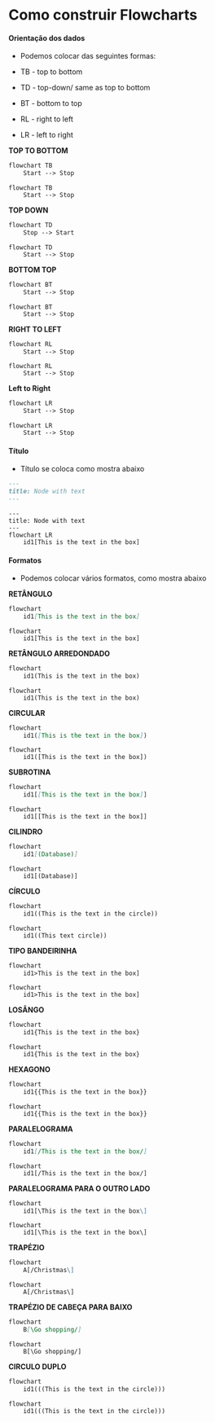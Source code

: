 # Como construir Flowcharts

#### Orientação dos dados

* Podemos colocar das seguintes formas:

* TB - top to bottom
* TD - top-down/ same as top to bottom
* BT - bottom to top
* RL - right to left
* LR - left to right

**TOP TO BOTTOM**

```md
flowchart TB
    Start --> Stop
```

```mermaid
flowchart TB
    Start --> Stop
```

**TOP DOWN**

```md
flowchart TD
    Stop --> Start
```

```mermaid
flowchart TD
    Start --> Stop
```

**BOTTOM TOP**

```md
flowchart BT
    Start --> Stop
```

```mermaid
flowchart BT
    Start --> Stop
```

**RIGHT TO LEFT**

```md
flowchart RL
    Start --> Stop
```

```mermaid
flowchart RL
    Start --> Stop
```

**Left to Right**

```md
flowchart LR
    Start --> Stop
```

```mermaid
flowchart LR
    Start --> Stop
```

#### Título 

* Título se coloca como mostra abaixo

```md
---
title: Node with text
---
```

```mermaid
---
title: Node with text
---
flowchart LR
    id1[This is the text in the box]
```

#### Formatos

* Podemos colocar vários formatos, como mostra abaixo

**RETÂNGULO**

```md
flowchart
    id1[This is the text in the box]
```

```mermaid
flowchart
    id1[This is the text in the box]
```

**RETÂNGULO ARREDONDADO**

```md
flowchart
    id1(This is the text in the box)
```

```mermaid
flowchart
    id1(This is the text in the box)
```

**CIRCULAR**

```md
flowchart
    id1([This is the text in the box])
```

```mermaid
flowchart
    id1([This is the text in the box])
```

**SUBROTINA**

```md
flowchart
    id1[[This is the text in the box]]
```

```mermaid
flowchart
    id1[[This is the text in the box]]
```

**CILINDRO**

```md
flowchart
    id1[(Database)]
```

```mermaid
flowchart
    id1[(Database)]
```

**CÍRCULO**

```md
flowchart
    id1((This is the text in the circle))
```

```mermaid
flowchart
    id1((This text circle))
```

**TIPO BANDEIRINHA**

```md
flowchart
    id1>This is the text in the box]
```

```mermaid
flowchart
    id1>This is the text in the box]
```

**LOSÂNGO**

```md
flowchart
    id1{This is the text in the box}
```

```mermaid
flowchart
    id1{This is the text in the box}
```

**HEXAGONO**

```md
flowchart
    id1{{This is the text in the box}}
```

```mermaid
flowchart
    id1{{This is the text in the box}}
```

**PARALELOGRAMA**

```md
flowchart
    id1[/This is the text in the box/]
```

```mermaid
flowchart
    id1[/This is the text in the box/]
```

**PARALELOGRAMA PARA O OUTRO LADO**

```md
flowchart
    id1[\This is the text in the box\]
```

```mermaid
flowchart
    id1[\This is the text in the box\]
```

**TRAPÉZIO**

```md
flowchart
    A[/Christmas\]
```

```mermaid
flowchart
    A[/Christmas\]
```

**TRAPÉZIO DE CABEÇA PARA BAIXO**

```md
flowchart
    B[\Go shopping/]
```

```mermaid
flowchart
    B[\Go shopping/]
```

**CIRCULO DUPLO**

```md
flowchart
    id1(((This is the text in the circle)))
```

```mermaid
flowchart
    id1(((This is the text in the circle)))
```


